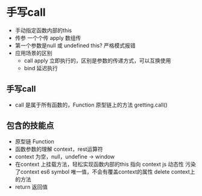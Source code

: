 # 手写call

- 手动指定函数内部的this
- 传参 一个个传  apply 数组传
- 第一个参数是null 或 undefined this?
    严格模式报错
- 应用场景的区别
    - call apply 立即执行的，区别是参数的传递方式，可以互换使用
    - bind 延迟执行

## 手写call
- call 是属于所有函数的，Function 原型链上的方法
    gretting.call()

## 包含的技能点
- 原型链 Function
- 函数参数的理解
    context，rest运算符
- context 为空，null，undefine -> window
- 在context 上挂载方法，轻松实现函数内部的this 指向 context
    js 动态性 污染了context
    es6 symbol 唯一值，不会有覆盖context的属性
    delete context上的方法
- return 返回值
